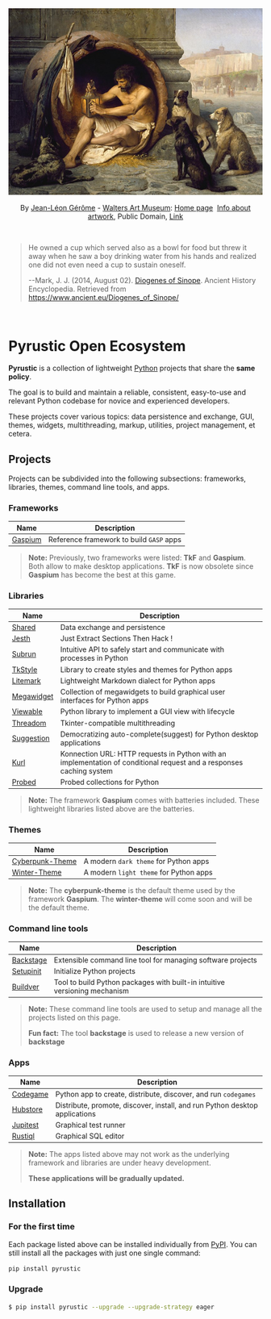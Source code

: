 <!-- Image -->
<div align="center">
    <img src="https://raw.githubusercontent.com/pyrustic/misc/master/media/diogenes.jpg" alt="Diogenes">
    <p align="center">
    By <a href="https://en.wikipedia.org/wiki/en:Jean-L%C3%A9on_G%C3%A9r%C3%B4me" class="extiw" title="w:en:Jean-Léon Gérôme">Jean-Léon Gérôme</a> - <a href="https://en.wikipedia.org/wiki/en:Walters_Art_Museum" class="extiw" title="w:en:Walters Art Museum">Walters Art Museum</a>: <a href="https://thewalters.org/" rel="nofollow"></a> <a rel="nofollow" class="external text" href="https://thewalters.org/">Home page</a>&nbsp;<a href="https://art.thewalters.org/detail/31957" rel="nofollow"></a> <a rel="nofollow" class="external text" href="https://art.thewalters.org/detail/31957">Info about artwork</a>, Public Domain, <a href="https://commons.wikimedia.org/w/index.php?curid=323523">Link</a>
    </p>
</div>

<br>

>He owned a cup which served also as a bowl for food but threw it away when he saw a boy drinking water from his hands and realized one did not even need a cup to sustain oneself.</p>
>
>    --Mark, J. J. (2014, August 02). [Diogenes of Sinope](href="https://www.ancient.eu/Diogenes_of_Sinope/). Ancient History Encyclopedia. Retrieved from https://www.ancient.eu/Diogenes_of_Sinope/

<br>



# Pyrustic Open Ecosystem
**Pyrustic** is a collection of lightweight [Python](https://www.python.org/) projects that share the **same policy**.

The goal is to build and maintain a reliable, consistent, easy-to-use and relevant Python codebase for novice and experienced developers.

These projects cover various topics: data persistence and exchange, GUI, themes, widgets, multithreading, markup, utilities, project management, et cetera. 

## Projects
Projects can be subdivided into the following subsections: frameworks, libraries, themes, command line tools, and apps.

### Frameworks
|Name | Description                                       |
|---|---------------------------------------------------|
|[Gaspium](https://github.com/pyrustic/gaspium) | Reference framework to build `GASP` apps |

> **Note:** Previously, two frameworks were listed: **TkF** and **Gaspium**. Both allow to make desktop applications. **TkF** is now obsolete since **Gaspium** has become the best at this game.

### Libraries

| Name | Description |
| --- | --- |
| [Shared](https://github.com/pyrustic/shared) | Data exchange and persistence |
| [Jesth](https://github.com/pyrustic/backstage) | Just Extract Sections Then Hack ! |
| [Subrun](https://github.com/pyrustic/subrun) | Intuitive API to safely start and communicate with processes in Python |
| [TkStyle](https://github.com/pyrustic/tkstyle) | Library to create styles and themes for Python apps |
| [Litemark](https://github.com/pyrustic/litemark) | Lightweight Markdown dialect for Python apps |
| [Megawidget](https://github.com/pyrustic/megawidget) | Collection of megawidgets to build graphical user interfaces for Python apps |
| [Viewable](https://github.com/pyrustic/viewable) | Python library to implement a GUI view with lifecycle |
| [Threadom](https://github.com/pyrustic/threadom) | Tkinter-compatible multithreading |
| [Suggestion](https://github.com/pyrustic/suggestion) | Democratizing auto-complete(suggest) for Python desktop applications |
| [Kurl](https://github.com/pyrustic/kurl) | Konnection URL: HTTP requests in Python with an implementation of conditional request and a responses caching system |
| [Probed](https://github.com/pyrustic/probed) | Probed collections for Python |

> **Note:** The framework **Gaspium** comes with batteries included. These lightweight libraries listed above are the batteries. 



### Themes
|Name | Description|
|---|---|
|[Cyberpunk-Theme](https://github.com/pyrustic/cyberpunk-theme) | A modern `dark theme` for Python apps|
|[Winter-Theme](https://github.com/pyrustic/winter-theme) | A modern `light theme` for Python apps|

> **Note:** The **cyberpunk-theme** is the default theme used by the framework **Gaspium**. The **winter-theme** will come soon and will be the default theme.

### Command line tools

| Name | Description |
| --- | --- |
| [Backstage](https://github.com/pyrustic/backstage) | Extensible command line tool for managing software projects |
| [Setupinit](https://github.com/pyrustic/buildver) | Initialize Python projects |
| [Buildver](https://github.com/pyrustic/buildver) | Tool to build Python packages with built-in intuitive versioning mechanism |

> **Note:** These command line tools are used to setup and manage all the projects listed on this page.
>
> **Fun fact:** The tool **backstage** is used to release a new version of **backstage**


### Apps
|Name | Description|
|---|---|
|[Codegame](https://github.com/pyrustic/codegame) | Python app to create, distribute, discover, and run `codegames`|
|[Hubstore](https://github.com/pyrustic/hubstore) | Distribute, promote, discover, install, and run Python desktop applications|
|[Jupitest](https://github.com/pyrustic/jupitest) | Graphical test runner|
|[Rustiql](https://github.com/pyrustic/rustiql) | Graphical SQL editor|

> **Note:** The apps listed above may not work as the underlying framework and libraries are under heavy development. 
>
> **These applications will be gradually updated.**


## Installation
### For the first time
Each package listed above can be installed individually from [PyPI](https://pypi.org). You can still install all the packages with just one single command:

```bash
pip install pyrustic
```

### Upgrade
```bash
$ pip install pyrustic --upgrade --upgrade-strategy eager

```
